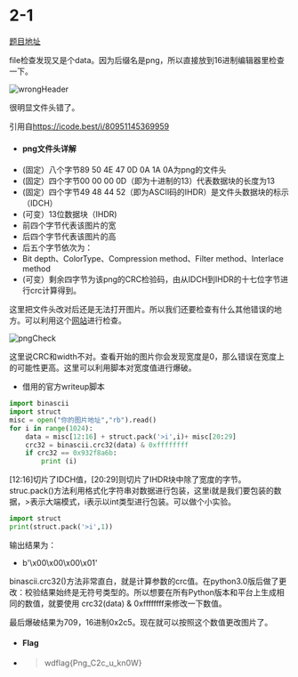 # 2-1

[题目地址](https://adworld.xctf.org.cn/challenges/details?hash=2df2d710-2d3a-40bf-8f51-60794d13b88b_2)

file检查发现又是个data。因为后缀名是png，所以直接放到16进制编辑器里检查一下。

![wrongHeader](https://github.com/C0nstellati0n/NoobCTF/blob/main/%E6%94%BB%E9%98%B2%E4%B8%96%E7%95%8C/images/wrongHeader.png)

很明显文件头错了。

引用自<https://icode.best/i/80951145369959>

- #### png文件头详解
- (固定）八个字节89 50 4E 47 0D 0A 1A 0A为png的文件头
- (固定）四个字节00 00 00 0D（即为十进制的13）代表数据块的长度为13
- (固定）四个字节49 48 44 52（即为ASCII码的IHDR）是文件头数据块的标示（IDCH）
- (可变）13位数据块（IHDR)
- 前四个字节代表该图片的宽
- 后四个字节代表该图片的高
- 后五个字节依次为：
- Bit depth、ColorType、Compression method、Filter method、Interlace method
- (可变）剩余四字节为该png的CRC检验码，由从IDCH到IHDR的十七位字节进行crc计算得到。

这里把文件头改对后还是无法打开图片。所以我们还要检查有什么其他错误的地方。可以利用这个[网站](https://www.nayuki.io/page/png-file-chunk-inspector)进行检查。

![pngCheck](https://github.com/C0nstellati0n/NoobCTF/blob/main/%E6%94%BB%E9%98%B2%E4%B8%96%E7%95%8C/images/pngCheck.png)

这里说CRC和width不对。查看开始的图片你会发现宽度是0，那么错误在宽度上的可能性更高。这里可以利用脚本对宽度值进行爆破。

- 借用的官方writeup脚本

```python
import binascii 
import struct
misc = open("你的图片地址","rb").read()
for i in range(1024): 
    data = misc[12:16] + struct.pack('>i',i)+ misc[20:29]
    crc32 = binascii.crc32(data) & 0xffffffff 
    if crc32 == 0x932f8a6b: 
        print (i)
```

[12:16]切片了IDCH值，[20:29]则切片了IHDR块中除了宽度的字节。struc.pack()方法利用格式化字符串对数据进行包装，这里i就是我们要包装的数据，>表示大端模式，i表示以int类型进行包装。可以做个小实验。

```python
import struct
print(struct.pack('>i',1))
```

输出结果为：

- b'\x00\x00\x00\x01'

binascii.crc32()方法非常直白，就是计算参数的crc值。在python3.0版后做了更改：校验结果始终是无符号类型的。所以想要在所有Python版本和平台上生成相同的数值，就要使用 crc32(data) & 0xffffffff来修改一下数值。

最后爆破结果为709，16进制0x2c5。现在就可以按照这个数值更改图片了。

- #### Flag
- > wdflag{Png_C2c_u_kn0W}